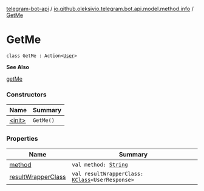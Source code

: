 [telegram-bot-api](../../index.md) / [io.github.oleksivio.telegram.bot.api.model.method.info](../index.md) / [GetMe](./index.md)

# GetMe

`class GetMe : Action<`[`User`](../../io.github.oleksivio.telegram.bot.api.model.objects.std/-user/index.md)`>`

**See Also**

[getMe](#)

### Constructors

| Name | Summary |
|---|---|
| [&lt;init&gt;](-init-.md) | `GetMe()` |

### Properties

| Name | Summary |
|---|---|
| [method](method.md) | `val method: `[`String`](https://kotlinlang.org/api/latest/jvm/stdlib/kotlin/-string/index.html) |
| [resultWrapperClass](result-wrapper-class.md) | `val resultWrapperClass: `[`KClass`](https://kotlinlang.org/api/latest/jvm/stdlib/kotlin.reflect/-k-class/index.html)`<UserResponse>` |
